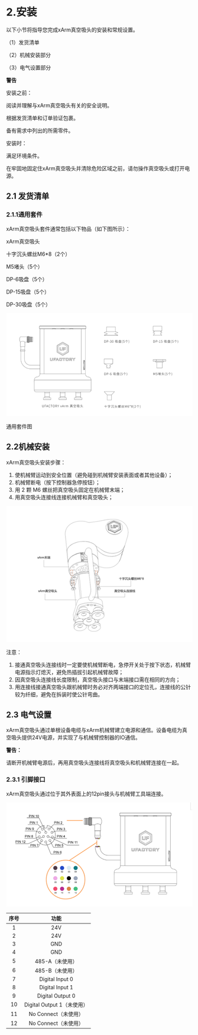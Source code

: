 ﻿# 2.**安装**

以下小节将指导您完成xArm真空吸头的安装和常规设置。

（1）发货清单

（2）机械安装部分

（3）电气设置部分

**警告**

安装之前：

阅读并理解与xArm真空吸头有关的安全说明。

根据发货清单和订单验证包裹。

备有需求中列出的所需零件。

安装时：

满足环境条件。

在牢固地固定住xArm真空吸头并清除危险区域之前，请勿操作真空吸头或打开电源。
## 2.1 发货清单
### 2.1.1**通用套件**
xArm真空吸头套件通常包括以下物品（如下图所示）：

xArm真空吸头

十字沉头螺丝M6\*8（2个）

M5堵头（5个）

DP-6吸盘（5个）

DP-15吸盘（5个）

DP-30吸盘（5个）

![](assets/img_1.png)

通用套件图


## 2.2**机械安装**
xArm真空吸头安装步骤： 

1. 使机械臂运动到安全位置（避免碰到机械臂安装表面或者其他设备）； 
2. 机械臂断电（按下控制器急停按钮）； 
3. 用 2 颗 M6 螺丝把真空吸头固定在机械臂末端； 
4. 用真空吸头连接线连接机械臂和真空吸头；

![](assets/img_2.png)



注意： 

1. 接通真空吸头连接线时一定要使机械臂断电，急停开关处于按下状态，机械臂电源指示灯熄灭，避免热插拔引起机械臂故障；
2. 因真空吸头连接线长度限制，真空吸头接口与末端接口需在相同的方向；
3. 用连接线接通真空吸头跟机械臂时务必对齐两端接口的定位孔，连接线的公针较为纤细，避免在拆装时使公针弯曲。

## 2.3 **电气设置**

xArm真空吸头通过单根设备电缆与xArm机械臂建立电源和通信。设备电缆为真空吸头提供24V电源，并实现了与机械臂控制器的IO通信。

**警告：**

请断开机械臂电源后，再用真空吸头连接线将真空吸头和机械臂连接在一起。
### 2.3.1 **引脚接口**

xArm真空吸头通过位于其外表面上的12pin接头与机械臂工具端连接。

![](assets/img_3.png)



|序号|功能|
| :-: | :-: |
|1|24V|
|2|24V|
|3|GND|
|4|GND|
|5|485-A（未使用）|
|6|485-B（未使用）|
|7|Digital Input 0|
|8|Digital Input 1|
|9|Digital Output 0|
|10|Digital Output 1（未使用）|
|11|No Connect（未使用）|
|12|No Connect（未使用）|












